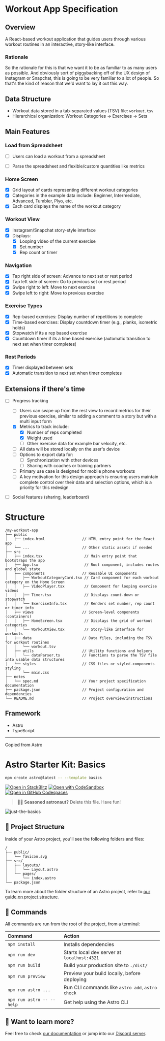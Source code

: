 # Workout App Specification

## Overview
A React-based workout application that guides users through various workout routines in an interactive, story-like interface.


### Rationale
So the rationale for this is that we want it to be as familiar to as many users as possible. And obviously sort of piggybacking off of the UX design of Instagram or Snapchat, this is going to be very familiar to a lot of people. So that's the kind of reason that we'd want to lay it out this way.

## Data Structure
- Workout data stored in a tab-separated values (TSV) file: `workout.tsv`
- Hierarchical organization: Workout Categories → Exercises → Sets

## Main Features

### Load from Spreadsheet
- [ ] Users can load a workout from a spreadsheet
- [ ] Parse the spreadsheet and flexible/custom quantities like metrics


### Home Screen
- [x] Grid layout of cards representing different workout categories
- [x] Categories in the example data include: Beginner, Intermediate, Advanced, Tumbler, Plyo, etc.
- [x] Each card displays the name of the workout category

### Workout View
- [x] Instagram/Snapchat story-style interface
- [x] Displays:
  - [x] Looping video of the current exercise
  - [x] Set number
  - [x] Rep count or timer

### Navigation
- [x] Tap right side of screen: Advance to next set or rest period
- [x] Tap left side of screen: Go to previous set or rest period
- [x] Swipe right to left: Move to next exercise
- [x] Swipe left to right: Move to previous exercise

### Exercise Types
- [x] Rep-based exercises: Display number of repetitions to complete
- [x] Time-based exercises: Display countdown timer (e.g., planks, isometric holds)
- [x] Stopwatch if its a rep based exercise
- [x] Countdown timer if its a time based exercise (automatic transition to next set when timer completes)

### Rest Periods
- [x] Timer displayed between sets
- [x] Automatic transition to next set when timer completes

## Extensions if there's time
- [ ] Progress tracking
    - [ ] Users can swipe up from the rest view to record metrics for their previous exercise, similar to adding a comment to a story but with a multi input form
    - [x] Metrics to track include:
      - [x] Number of reps completed
      - [x] Weight used
      - [ ] Other  exercise data for example bar velocity, etc.
    - [ ] All data will be stored locally on the user's device
    - [ ] Options to export data for:
      - [ ] Synchronization with other devices
      - [ ] Sharing with coaches or training partners
    - [ ] Primary use case is designed for mobile phone workouts
    - [ ] A key motivation for this design approach is ensuring users maintain complete control over their data and selection options, which is a priority for this redesign
- [ ] Social features (sharing, leaderboard)




# Structure
```
/my-workout-app
├── public
│   ├── index.html                 // HTML entry point for the React app
│   └── ...                        // Other static assets if needed
├── src
│   ├── index.tsx                   // Main entry point that bootstraps the app
│   ├── App.tsx                     // Root component, includes routes and global state
│   ├── components                 // Reusable UI components
│   │   ├── WorkoutCategoryCard.tsx // Card component for each workout category on the Home Screen
│   │   ├── VideoPlayer.tsx         // Component for looping exercise videos
│   │   ├── Timer.tsx               // Displays count-down or stopwatch
│   │   └── ExerciseInfo.tsx        // Renders set number, rep count or timer info
│   ├── views                      // Screen-level components (containers)
│   │   ├── HomeScreen.tsx          // Displays the grid of workout categories
│   │   └── WorkoutView.tsx         // Story-like interface for workouts
│   ├── data                       // Data files, including the TSV for workout routines
│   │   └── workout.tsv
│   ├── utils                      // Utility functions and helpers
│   │   └── dataParser.ts          // Functions to parse the TSV file into usable data structures
│   └── styles                     // CSS files or styled-components styling
│       └── main.css
├── notes
│   └── spec.md                    // Your project specification documentation
├── package.json                   // Project configuration and dependencies
└── README.md                      // Project overview/instructions
```

## Framework
- Astro
- TypeScript


---

Copied from Astro

# Astro Starter Kit: Basics

```sh
npm create astro@latest -- --template basics
```

[![Open in StackBlitz](https://developer.stackblitz.com/img/open_in_stackblitz.svg)](https://stackblitz.com/github/withastro/astro/tree/latest/examples/basics)
[![Open with CodeSandbox](https://assets.codesandbox.io/github/button-edit-lime.svg)](https://codesandbox.io/p/sandbox/github/withastro/astro/tree/latest/examples/basics)
[![Open in GitHub Codespaces](https://github.com/codespaces/badge.svg)](https://codespaces.new/withastro/astro?devcontainer_path=.devcontainer/basics/devcontainer.json)

> 🧑‍🚀 **Seasoned astronaut?** Delete this file. Have fun!

![just-the-basics](https://github.com/withastro/astro/assets/2244813/a0a5533c-a856-4198-8470-2d67b1d7c554)

## 🚀 Project Structure

Inside of your Astro project, you'll see the following folders and files:

```text
/
├── public/
│   └── favicon.svg
├── src/
│   ├── layouts/
│   │   └── Layout.astro
│   └── pages/
│       └── index.astro
└── package.json
```

To learn more about the folder structure of an Astro project, refer to [our guide on project structure](https://docs.astro.build/en/basics/project-structure/).

## 🧞 Commands

All commands are run from the root of the project, from a terminal:

| Command                   | Action                                           |
| :------------------------ | :----------------------------------------------- |
| `npm install`             | Installs dependencies                            |
| `npm run dev`             | Starts local dev server at `localhost:4321`      |
| `npm run build`           | Build your production site to `./dist/`          |
| `npm run preview`         | Preview your build locally, before deploying     |
| `npm run astro ...`       | Run CLI commands like `astro add`, `astro check` |
| `npm run astro -- --help` | Get help using the Astro CLI                     |

## 👀 Want to learn more?

Feel free to check [our documentation](https://docs.astro.build) or jump into our [Discord server](https://astro.build/chat).
